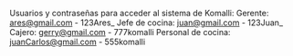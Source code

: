 Usuarios y contraseñas para acceder al sistema de Komalli:
Gerente: ares@gmail.com - 123Ares_
Jefe de cocina: juan@gmail.com - 123Juan_
Cajero: gerry@gmail.com - 777komalli
Personal de cocina: juanCarlos@gmail.com - 555komalli
